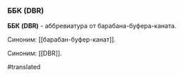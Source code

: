 ### ББК (DBR)

**ББК (DBR)** - аббревиатура от барабана-буфера-каната.

Синоним: [[барабан-буфер-канат]].

Синоним: [[DBR]].

#translated
